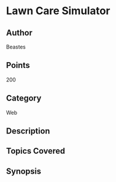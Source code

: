 # Lawn Care Simulator

## Author
Beastes
## Points
200
## Category
Web
## Description

## Topics Covered

## Synopsis

